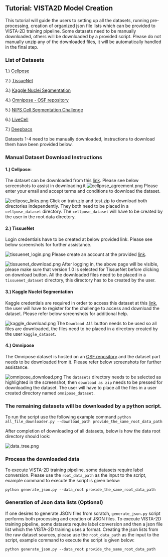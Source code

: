## Tutorial: VISTA2D Model Creation

This tutorial will guide the users to setting up all the datasets, running pre-processing, creation of organized json file lists which can be provided to VISTA-2D training pipeline.
Some datasets need to be manually downloaded, others will be downloaded by a provided script. Please do not manually unzip any of the downloaded files, it will be automatically handled in the final step.

### List of Datasets
1.) [Cellpose](https://www.cellpose.org/dataset)

2.) [TissueNet](https://datasets.deepcell.org/login)

3.) [Kaggle Nuclei Segmentation](https://www.kaggle.com/c/data-science-bowl-2018/data)

4.) [Omnipose - OSF repository](https://osf.io/xmury/)

5.) [NIPS Cell Segmentation Challenge](https://neurips22-cellseg.grand-challenge.org/)

6.) [LiveCell](https://sartorius-research.github.io/LIVECell/)

7.) [Deepbacs](https://github.com/HenriquesLab/DeepBacs/wiki/Segmentation)

Datasets 1-4 need to be manually downloaded, instructions to download them have been provided below.

### Manual Dataset Download Instructions
#### 1.) Cellpose:
The dataset can be downloaded from this [link](https://www.cellpose.org/dataset). Please see below screenshots to assist in downloading it
![cellpose_agreement.png](cellpose_agreement.png)
Please enter your email and accept terms and conditions to download the dataset.

![cellpose_links.png](cellpose_links.png)
Click on train.zip and test.zip to download both directories independently. They both need to be placed in a `cellpose_dataset` directory. The `cellpose_dataset` will have to be created by the user in the root data directory.

#### 2.) TissueNet
Login credentials have to be created at below provided link. Please see below screenshots for further assistance.

![tissuenet_login.png](tissuenet_login.png)
Please create an account at the provided [link](https://datasets.deepcell.org/login).

![tissuenet_download.png](tissuenet_download.png)
After logging in, the above page will be visible, please make sure that version 1.0 is selected for TissueNet before clicking on download button.
All the downloaded files need to be placed in a `tissuenet_dataset` directory, this directory has to be created by the user.

#### 3.) Kaggle Nuclei Segmentation
Kaggle credentials are required in order to access this dataset at this [link](https://www.kaggle.com/c/data-science-bowl-2018/data), the user will have to register for the challenge to access and download the dataset.
Please refer below screenshots for additional help.

![kaggle_download.png](kaggle_download.png)
The `Download All` button needs to be used so all files are downloaded, the files need to be placed in a directory created by the user `kaggle_dataset`.

#### 4.) Omnipose
The Omnipose dataset is hosted on an [OSF repository](https://osf.io/xmury/) and the dataset part needs to be downloaded from it. Please refer below screenshots for further assistance.

![omnipose_download.png](omnipose_download.png)
The `datasets` directory needs to be selected as highlighted in the screenshot, then `download as zip` needs to be pressed for downloading the dataset. The user will have to place all the files in
a user created directory named `omnipose_dataset`.

### The remaining datasets will be downloaded by a python script.
To run the script use the following example command `python all_file_downloader.py --download_path provide_the_same_root_data_path`

After completion of downloading of all datasets, below is how the data root directory should look:

![data_tree.png](data_tree.png)

### Process the downloaded data
To execute VISTA-2D training pipeline, some datasets require label conversion. Please use the `root_data_path` as the input to the script, example command to execute the script is given below:

`python generate_json.py --data_root provide_the_same_root_data_path`

### Generation of Json data lists (Optional)
If one desires to generate JSON files from scratch, `generate_json.py` script performs both processing and creation of JSON files.
To execute VISTA-2D training pipeline, some datasets require label conversion and then a json file list which the VISTA-2D training uses a format.
Creating the json lists from the raw dataset sources, please use the `root_data_path` as the input to the script, example command to execute the script is given below:

`python generate_json.py --data_root provide_the_same_root_data_path`
